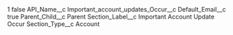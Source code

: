 <?xml version="1.0" encoding="UTF-8"?>
<CustomMetadata xmlns="http://soap.sforce.com/2006/04/metadata" xmlns:xsi="http://www.w3.org/2001/XMLSchema-instance" xmlns:xsd="http://www.w3.org/2001/XMLSchema">
    <label>1</label>
    <protected>false</protected>
    <values>
        <field>API_Name__c</field>
        <value xsi:type="xsd:string">Important_account_updates_Occur__c</value>
    </values>
    <values>
        <field>Default_Email__c</field>
        <value xsi:type="xsd:boolean">true</value>
    </values>
    <values>
        <field>Parent_Child__c</field>
        <value xsi:type="xsd:string">Parent</value>
    </values>
    <values>
        <field>Section_Label__c</field>
        <value xsi:type="xsd:string">Important Account Update Occur</value>
    </values>
    <values>
        <field>Section_Type__c</field>
        <value xsi:type="xsd:string">Account</value>
    </values>
</CustomMetadata>
